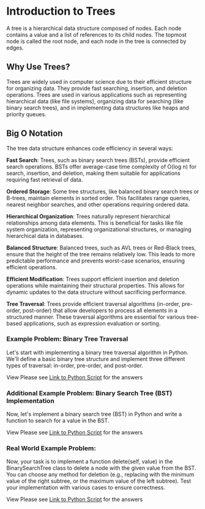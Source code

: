 # Introduction to Trees

A tree is a hierarchical data structure composed of nodes. Each node contains a value and a list of references to its child nodes. The topmost
node is called the root node, and each node in the tree is connected by edges.

## Why Use Trees?
Trees are widely used in computer science due to their efficient structure for organizing data. They provide fast searching, insertion, and
deletion operations. Trees are used in various applications such as representing hierarchical data (like file systems), organizing data for
searching (like binary search trees), and in implementing data structures like heaps and priority queues.

## Big O Notation

The tree data structure enhances code efficiency in several ways:

**Fast Search**: Trees, such as binary search trees (BSTs), provide efficient search operations. BSTs offer average-case time complexity of O(log
n) for search, insertion, and deletion, making them suitable for applications requiring fast retrieval of data.

**Ordered Storage**: Some tree structures, like balanced binary search trees or B-trees, maintain elements in sorted order. This facilitates
range queries, nearest neighbor searches, and other operations requiring ordered data.

**Hierarchical Organization**: Trees naturally represent hierarchical relationships among data elements. This is beneficial for tasks like file
system organization, representing organizational structures, or managing hierarchical data in databases.

**Balanced Structure**: Balanced trees, such as AVL trees or Red-Black trees, ensure that the height of the tree remains relatively low. This
leads to more predictable performance and prevents worst-case scenarios, ensuring efficient operations.

**Efficient Modification**: Trees support efficient insertion and deletion operations while maintaining their structural properties. This allows
for dynamic updates to the data structure without sacrificing performance.

**Tree Traversal**: Trees provide efficient traversal algorithms (in-order, pre-order, post-order) that allow developers to process all elements
in a structured manner. These traversal algorithms are essential for various tree-based applications, such as expression evaluation or sorting.

### Example Problem: Binary Tree Traversal
Let's start with implementing a binary tree traversal algorithm in Python. We'll define a basic binary tree structure and implement three
different types of traversal: in-order, pre-order, and post-order.

View Please see [Link to Python Script](tree.py) for the answers 

### Additional Example Problem: Binary Search Tree (BST) Implementation
Now, let's implement a binary search tree (BST) in Python and write a function to search for a value in the BST.

View Please see [Link to Python Script](tree.py) for the answers 

### Real World Example Problem:
Now, your task is to implement a function delete(self, value) in the BinarySearchTree class to delete a node with the given value from the BST.
You can choose any method for deletion (e.g., replacing with the minimum value of the right subtree, or the maximum value of the left subtree).
Test your implementation with various cases to ensure correctness.

View Please see [Link to Python Script](tree.py) for the answers 